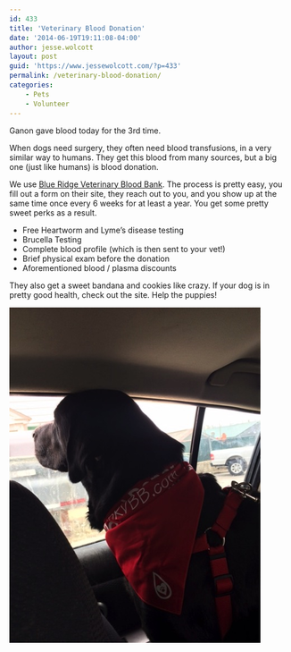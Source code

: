 ```yaml
---
id: 433
title: 'Veterinary Blood Donation'
date: '2014-06-19T19:11:08-04:00'
author: jesse.wolcott
layout: post
guid: 'https://www.jessewolcott.com/?p=433'
permalink: /veterinary-blood-donation/
categories:
    - Pets
    - Volunteer
---
```


Ganon gave blood today for the 3rd time.

When dogs need surgery, they often need blood transfusions, in a very similar way to humans. They get this blood from many sources, but a big one (just like humans) is blood donation.

We use [Blue Ridge Veterinary Blood Bank](http://brvbb.com/). The process is pretty easy, you fill out a form on their site, they reach out to you, and you show up at the same time once every 6 weeks for at least a year. You get some pretty sweet perks as a result.

- Free Heartworm and Lyme’s disease testing
- Brucella Testing
- Complete blood profile (which is then sent to your vet!)
- Brief physical exam before the donation
- Aforementioned blood / plasma discounts

They also get a sweet bandana and cookies like crazy. If your dog is in pretty good health, check out the site. Help the puppies!

![Photo](/assets/img/2014/06/photo.jpg)